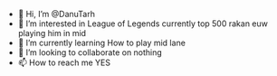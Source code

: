 - 👋 Hi, I’m @DanuTarh
- 👀 I’m interested in League of Legends currently top 500 rakan euw playing him in mid
- 🌱 I’m currently learning How to play mid lane 
- 💞️ I’m looking to collaborate on nothing
- 📫 How to reach me YES

<!---
DanuTarh/DanuTarh is a ✨ special ✨ repository because its `README.md` (this file) appears on your GitHub profile.
You can click the Preview link to take a look at your changes.
--->
